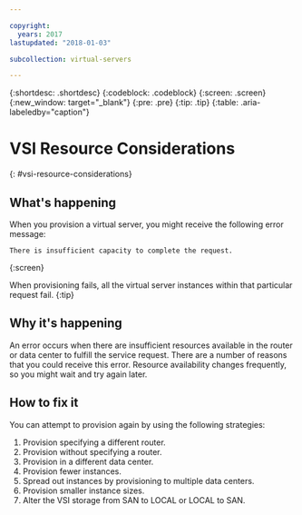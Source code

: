 ```yaml
---

copyright:
  years: 2017
lastupdated: "2018-01-03"

subcollection: virtual-servers

---
```


{:shortdesc: .shortdesc}
{:codeblock: .codeblock}
{:screen: .screen}
{:new_window: target="_blank"}
{:pre: .pre}
{:tip: .tip}
{:table: .aria-labeledby="caption"}


# VSI Resource Considerations
{: #vsi-resource-considerations}

## What's happening

When you provision a virtual server, you might receive the following error message:

```
There is insufficient capacity to complete the request.
```
{:screen}

When provisioning fails, all the virtual server instances within that particular request fail.
{:tip}

## Why it's happening

An error occurs when there are insufficient resources available in the router or data center to fulfill the service request. There are a number of reasons that you could receive this error. Resource availability changes frequently, so you might wait and try again later.

## How to fix it

You can attempt to provision again by using the following strategies:

1. Provision specifying a different router.  
2. Provision without specifying a router.
3. Provision in a different data center.
4. Provision fewer instances.
5. Spread out instances by provisioning to multiple data centers.
6. Provision smaller instance sizes.
7. Alter the VSI storage from SAN to LOCAL or LOCAL to SAN.
